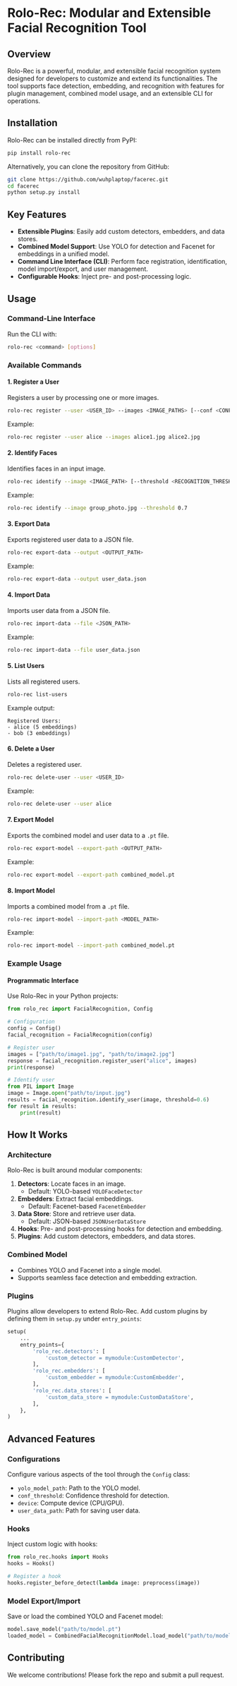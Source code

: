 # Rolo-Rec: Modular and Extensible Facial Recognition Tool

## Overview
Rolo-Rec is a powerful, modular, and extensible facial recognition system designed for developers to customize and extend its functionalities. The tool supports face detection, embedding, and recognition with features for plugin management, combined model usage, and an extensible CLI for operations.

## Installation

Rolo-Rec can be installed directly from PyPI:
```bash
pip install rolo-rec
```
Alternatively, you can clone the repository from GitHub:
```bash
git clone https://github.com/wuhplaptop/facerec.git
cd facerec
python setup.py install
```

## Key Features
- **Extensible Plugins**: Easily add custom detectors, embedders, and data stores.
- **Combined Model Support**: Use YOLO for detection and Facenet for embeddings in a unified model.
- **Command Line Interface (CLI)**: Perform face registration, identification, model import/export, and user management.
- **Configurable Hooks**: Inject pre- and post-processing logic.

## Usage

### Command-Line Interface
Run the CLI with:
```bash
rolo-rec <command> [options]
```

### Available Commands

#### 1. Register a User
Registers a user by processing one or more images.
```bash
rolo-rec register --user <USER_ID> --images <IMAGE_PATHS> [--conf <CONFIDENCE>] [--model-path <MODEL_PATH>] [--detector <DETECTOR_PLUGIN>] [--embedder <EMBEDDER_PLUGIN>] [--combined-model-path <PATH>]
```
Example:
```bash
rolo-rec register --user alice --images alice1.jpg alice2.jpg
```

#### 2. Identify Faces
Identifies faces in an input image.
```bash
rolo-rec identify --image <IMAGE_PATH> [--threshold <RECOGNITION_THRESHOLD>] [--conf <CONFIDENCE>] [--model-path <MODEL_PATH>] [--detector <DETECTOR_PLUGIN>] [--embedder <EMBEDDER_PLUGIN>] [--combined-model-path <PATH>]
```
Example:
```bash
rolo-rec identify --image group_photo.jpg --threshold 0.7
```

#### 3. Export Data
Exports registered user data to a JSON file.
```bash
rolo-rec export-data --output <OUTPUT_PATH>
```
Example:
```bash
rolo-rec export-data --output user_data.json
```

#### 4. Import Data
Imports user data from a JSON file.
```bash
rolo-rec import-data --file <JSON_PATH>
```
Example:
```bash
rolo-rec import-data --file user_data.json
```

#### 5. List Users
Lists all registered users.
```bash
rolo-rec list-users
```
Example output:
```
Registered Users:
- alice (5 embeddings)
- bob (3 embeddings)
```

#### 6. Delete a User
Deletes a registered user.
```bash
rolo-rec delete-user --user <USER_ID>
```
Example:
```bash
rolo-rec delete-user --user alice
```

#### 7. Export Model
Exports the combined model and user data to a `.pt` file.
```bash
rolo-rec export-model --export-path <OUTPUT_PATH>
```
Example:
```bash
rolo-rec export-model --export-path combined_model.pt
```

#### 8. Import Model
Imports a combined model from a `.pt` file.
```bash
rolo-rec import-model --import-path <MODEL_PATH>
```
Example:
```bash
rolo-rec import-model --import-path combined_model.pt
```

### Example Usage

#### Programmatic Interface
Use Rolo-Rec in your Python projects:

```python
from rolo_rec import FacialRecognition, Config

# Configuration
config = Config()
facial_recognition = FacialRecognition(config)

# Register user
images = ["path/to/image1.jpg", "path/to/image2.jpg"]
response = facial_recognition.register_user("alice", images)
print(response)

# Identify user
from PIL import Image
image = Image.open("path/to/input.jpg")
results = facial_recognition.identify_user(image, threshold=0.6)
for result in results:
    print(result)
```

## How It Works

### Architecture
Rolo-Rec is built around modular components:

1. **Detectors**: Locate faces in an image.
   - Default: YOLO-based `YOLOFaceDetector`
2. **Embedders**: Extract facial embeddings.
   - Default: Facenet-based `FacenetEmbedder`
3. **Data Store**: Store and retrieve user data.
   - Default: JSON-based `JSONUserDataStore`
4. **Hooks**: Pre- and post-processing hooks for detection and embedding.
5. **Plugins**: Add custom detectors, embedders, and data stores.

### Combined Model
- Combines YOLO and Facenet into a single model.
- Supports seamless face detection and embedding extraction.

### Plugins
Plugins allow developers to extend Rolo-Rec. Add custom plugins by defining them in `setup.py` under `entry_points`:

```python
setup(
    ...
    entry_points={
        'rolo_rec.detectors': [
            'custom_detector = mymodule:CustomDetector',
        ],
        'rolo_rec.embedders': [
            'custom_embedder = mymodule:CustomEmbedder',
        ],
        'rolo_rec.data_stores': [
            'custom_data_store = mymodule:CustomDataStore',
        ],
    },
)
```

## Advanced Features

### Configurations
Configure various aspects of the tool through the `Config` class:
- `yolo_model_path`: Path to the YOLO model.
- `conf_threshold`: Confidence threshold for detection.
- `device`: Compute device (CPU/GPU).
- `user_data_path`: Path for saving user data.

### Hooks
Inject custom logic with hooks:
```python
from rolo_rec.hooks import Hooks
hooks = Hooks()

# Register a hook
hooks.register_before_detect(lambda image: preprocess(image))
```

### Model Export/Import
Save or load the combined YOLO and Facenet model:
```python
model.save_model("path/to/model.pt")
loaded_model = CombinedFacialRecognitionModel.load_model("path/to/model.pt")
```

## Contributing
We welcome contributions! Please fork the repo and submit a pull request.


